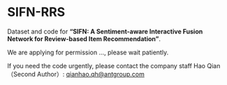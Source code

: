 # SIFN-RRS
Dataset and code for **“SIFN: A Sentiment-aware Interactive Fusion Network for Review-based Item Recommendation”**.

We are applying for permission ..., please wait patiently. 

If you need the code urgently, please contact the company staff Hao Qian（Second Author）: qianhao.qh@antgroup.com
